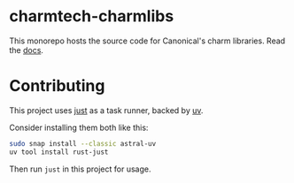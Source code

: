 # charmtech-charmlibs

This monorepo hosts the source code for Canonical's charm libraries. Read the [docs](https://documentation.ubuntu.com/charmlibs).

# Contributing

This project uses [just](https://github.com/casey/just) as a task runner, backed by [uv](https://github.com/astral-sh/uv).

Consider installing them both like this:

```bash
sudo snap install --classic astral-uv
uv tool install rust-just
```

Then run `just` in this project for usage.
